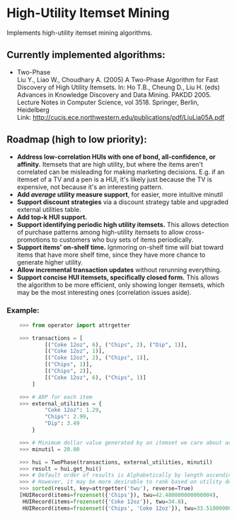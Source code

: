 # High-Utility Itemset Mining
Implements high-utility itemset mining algorithms.

## Currently implemented algorithms:
- Two-Phase  
  Liu Y., Liao W., Choudhary A. (2005) A Two-Phase Algorithm for Fast Discovery of High Utility Itemsets. In: Ho T.B., Cheung D., Liu H. (eds) Advances in Knowledge Discovery and Data Mining. PAKDD 2005. Lecture Notes in Computer Science, vol 3518. Springer, Berlin, Heidelberg  
  Link: http://cucis.ece.northwestern.edu/publications/pdf/LiuLia05A.pdf

## Roadmap (high to low priority):
- **Address low-correlation HUIs with one of bond, all-confidence, or affinity.** Itemsets that are high utility, but where the items aren't correlated can be misleading for making marketing decisions. E.g. if an itemset of a TV and a pen is a HUI, it's likely just because the TV is expensive, not because it's an interesting pattern.
- **Add *average* utility measure support**, for easier, more intuitive minutil
- **Support discount strategies** via a discount strategy table and upgraded external utilities table.
- **Add top-k HUI support.**
- **Support identifying periodic high utility itemsets.** This allows detection of purchase patterns among high-utility itemsets to allow cross-promotions to customers who buy sets of items periodically.
- **Support items' on-shelf time.** Ignmoring on-shelf time will biat toward items that have more shelf time, since they have more chance to generate higher utility.
- **Allow incremental transaction updates** without rerunning everything.
- **Support concise HUI itemsets, specifically closed form.** This allows the algorithm to be more efficient, only showing longer itemsets, which may be the most interesting ones (correlation issues aside).


### Example:

```python
    >>> from operator import attrgetter

    >>> transactions = [
            [("Coke 12oz", 6), ("Chips", 2), ("Dip", 1)],
            [("Coke 12oz", 1)],
            [("Coke 12oz", 2), ("Chips", 1)],
            [("Chips", 1)],
            [("Chips", 2)],
            [("Coke 12oz", 6), ("Chips", 1)]
        ]

    >>> # ARP for each item
    >>> external_utilities = {
            "Coke 12oz": 1.29,
            "Chips": 2.99,
            "Dip": 3.49
        }

    >>> # Minimum dollar value generated by an itemset we care about across all transactions
    >>> minutil = 20.00

    >>> hui = TwoPhase(transactions, external_utilities, minutil)
    >>> result = hui.get_hui()
    >>> # Default order of results is Alphabetically by length ascending for the itemset.
    >>> # However, it may be more desirable to rank based on utility descending, as below
    >>> sorted(result, key=attrgetter('twu'), reverse=True)
    [HUIRecord(items=frozenset({'Chips'}), twu=42.480000000000004),
     HUIRecord(items=frozenset({'Coke 12oz'}), twu=34.8),
     HUIRecord(items=frozenset({'Chips', 'Coke 12oz'}), twu=33.510000000000005)]

```
